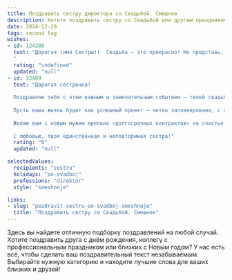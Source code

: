 ```yaml
---
title: Поздравить сестру директора со Свадьбой. Смешное
description: Хотите поздравить сестру со Свадьбой или другим праздником? Наш ИИ создаст незабываемое поздравление, а вы обязательно выделитесь среди других.  
date: 2024-12-29
tags: second tag
wishes:
- id: 124280
  text: "Дорогая (имя Сестры)!  Свадьба – это прекрасно! Но представь, теперь тебе придётся руководить не только компанией, но и целым семейным хозяйством!  Желаю тебе мудрости управленца, терпения генерального директора и неиссякаемой любви – лучшего бонуса к семейному контракту!  Пусть ваш семейный бюджет всегда будет в плюсе, а конфликты решаются мирным путём (без применения корпоративных санкций!).  Горько!
  "
  rating: "undefined"
  updated: "null"
- id: 32409
  text: "Дорогая сестричка!
  
  Поздравляю тебя с этим важным и замечательным событием — твоей свадьбой! Теперь у тебя не только директорский пост, но и статус «замужней дамы»! Надеюсь, что в семейной жизни ты будешь вести переговоры только о любви и счастье, а не о повышении зарплаты и графиках отпусков!
  
  Пусть ваша жизнь будет как успешный проект — четко запланирована, с хорошими результатами и много-много позитивных моментов! Пусть уют в вашем доме будет так же велик, как твоя амбициозная ранг в карьере!
  
  Желаю вам с новым мужем крепких «долгосрочных контрактов» на счастье, взаимопонимание и любовь на долгие годы вперед! Пусть каждый день вашей совместной жизни будет как веселая команда собраний — с смехом, поддержкой и отличным настроением!
  
  С любовью, твоя единственная и неповторимая сестра!"
  rating: "0"
  updated: "null"

selectedValues:
  recipients: "sestru"
  holidays: "so-svadboj"
  professions: "direktor"
  style: "smeshnoje"

links:
- slug: "pozdravit-sestru-so-svadboj-smeshnoje"
  title: "Поздравить сестру со Свадьбой. Смешное"
---
```


Здесь вы найдете отличную подборку поздравлений на любой случай. 
Хотите поздравить друга с днём рождения, коллегу с профессиональным праздником или близких с Новым годом? У нас есть всё, чтобы сделать ваш поздравительный текст незабываемым. Выбирайте нужную категорию и находите лучшие слова для ваших близких и друзей!
